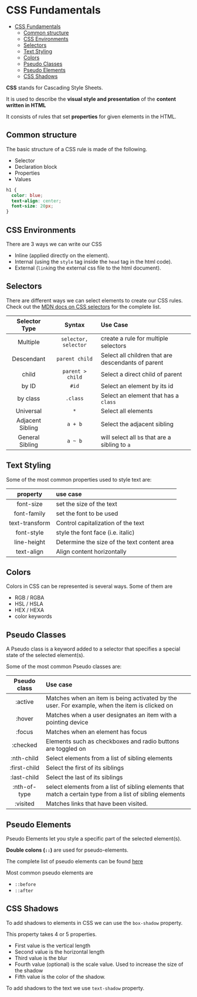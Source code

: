 # CSS Fundamentals

- [CSS Fundamentals](#css-fundamentals)
  - [Common structure](#common-structure)
  - [CSS Environments](#css-environments)
  - [Selectors](#selectors)
  - [Text Styling](#text-styling)
  - [Colors](#colors)
  - [Pseudo Classes](#pseudo-classes)
  - [Pseudo Elements](#pseudo-elements)
  - [CSS Shadows](#css-shadows)

**CSS** stands for Cascading Style Sheets.

It is used to describe the **visual style and presentation** of the **content written in HTML**

It consists of rules that set **properties** for given elements in the HTML.

## Common structure

The basic structure of a CSS rule is made of the following.

- Selector
- Declaration block
- Properties
- Values

```css
h1 {
  color: blue;
  text-align: center;
  font-size: 20px;
}
```

## CSS Environments

There are 3 ways we can write our CSS

- Inline (applied directly on the element).
- Internal (using the `style` tag inside the `head` tag in the html code).
- External (`link`ing the external css file to the html document).

## Selectors

There are different ways we can select elements to create our CSS rules. Check out the [MDN docs on CSS selectors](https://developer.mozilla.org/en-US/docs/Web/CSS/CSS_selectors) for the complete list.

|  Selector Type   |        Syntax        | Use Case                                           |
| :--------------: | :------------------: | :------------------------------------------------- |
|     Multiple     | `selector, selector` | create a rule for multiple selectors               |
|    Descendant    |    `parent child`    | Select all children that are descendants of parent |
|      child       |   `parent > child`   | Select a direct child of parent                    |
|      by ID       |        `#id`         | Select an element by its id                        |
|     by class     |       `.class`       | Select an element that has a `class`               |
|    Universal     |         `*`          | Select all elements                                |
| Adjacent Sibling |       `a + b`        | Select the adjacent sibling                        |
| General Sibling  |       `a ~ b`        | will select all `b`s that are a sibling to `a`     |

## Text Styling

Some of the most common properties used to style text are:

|    property    | use case                                    |
| :------------: | :------------------------------------------ |
|   font-size    | set the size of the text                    |
|  font-family   | set the font to be used                     |
| text-transform | Control capitalization of the text          |
|   font-style   | style the font face (i.e. italic)           |
|  line-height   | Determine the size of the text content area |
|   text-align   | Align content horizontally                  |

## Colors

Colors in CSS can be represented is several ways. Some of them are

- RGB / RGBA
- HSL / HSLA
- HEX / HEXA
- color keywords

## Pseudo Classes

A Pseudo class is a keyword added to a selector that specifies a special state of the selected element(s).

Some of the most common Pseudo classes are:

| Pseudo class | Use case                                                                                                  |
| :----------: | :-------------------------------------------------------------------------------------------------------- |
|   :active    | Matches when an item is being activated by the user. For example, when the item is clicked on             |
|    :hover    | Matches when a user designates an item with a pointing device                                             |
|    :focus    | Matches when an element has focus                                                                         |
|   :checked   | Elements such as checkboxes and radio buttons are toggled on                                              |
|  :nth-child  | Select elements from a list of sibling elements                                                           |
| :first-child | Select the first of its siblings                                                                          |
| :last-child  | Select the last of its siblings                                                                           |
| :nth-of-type | select elements from a list of sibling elements that match a certain type from a list of sibling elements |
|   :visited   | Matches links that have been visited.                                                                     |

## Pseudo Elements

Pseudo Elements let you style a specific part of the selected element(s).

**Double colons (`::`)** are used for pseudo-elements.

The complete list of pseudo elements can be found [here](https://developer.mozilla.org/en-US/docs/Web/CSS/Pseudo-elements#list_of_pseudo-elements)

Most common pseudo elements are

- `::before`
- `::after`

## CSS Shadows

To add shadows to elements in CSS we can use the `box-shadow` property.

This property takes 4 or 5 properties.

- First value is the vertical length
- Second value is the horizontal length
- Third value is the blur
- Fourth value (optional) is the scale value. Used to increase the size of the shadow
- Fifth value is the color of the shadow.

To add shadows to the text we use `text-shadow` property.
